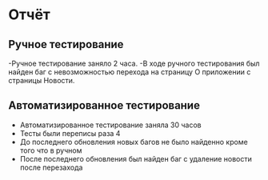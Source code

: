 # Отчёт 

## Ручное тестирование 

-Ручное тестирование заняло 2 часа.
-В ходе ручного тестирования был найден баг с невозможностью перехода на страницу О приложении с страницы Новости.

## Автоматизированное тестирование 

- Автоматизированное тестирование заняла 30 часов
- Тесты были переписы раза 4 
- До последнего обновления новых багов не было найденно кроме того что в ручном
- После последнего обновления был найден баг с удаление новости после перезахода
